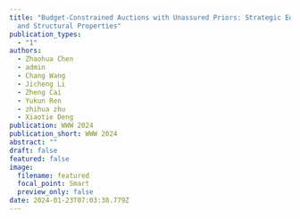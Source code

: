 ```yaml
---
title: "Budget-Constrained Auctions with Unassured Priors: Strategic Equivalence
  and Structural Properties"
publication_types:
  - "1"
authors:
  - Zhaohua Chen
  - admin
  - Chang Wang
  - Jicheng Li
  - Zheng Cai
  - Yukun Ren
  - zhihua zhu
  - Xiaotie Deng
publication: WWW 2024
publication_short: WWW 2024
abstract: ""
draft: false
featured: false
image:
  filename: featured
  focal_point: Smart
  preview_only: false
date: 2024-01-23T07:03:38.779Z
---
```


